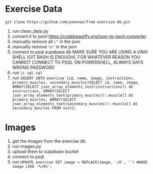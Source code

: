 # Exercise Data

`git clone https://github.com/yuhonas/free-exercise-db.git`

1. run clean_data.py
2. convert it to jsonl https://codebeautify.org/json-to-jsonl-converter
3. manually remove all `\"` in the json
4. manually remove `\n"` in the json
5. connect to psql supabase db MAKE SURE YOU ARE USING A UNIX SHELL (GIT BASH IS ENOUGH), FOR WHATEVER REASON YOU CANNOT CONNECT TO PSQL ON POWERSHELL, ALWAYS SAYS WRONG PASSWORD
6. run `\i sql.sql`
7. run `INSERT INTO exercise (id, name, image, instructions, primary_muscles, secondary_muscles)SELECT id, name, image, ARRAY(SELECT json_array_elements_text(instructions)) AS instructions, ARRAY(SELECT json_array_elements_text(primary_muscles))::muscle[] AS primary_muscles, ARRAY(SELECT json_array_elements_text(secondary_muscles))::muscle[] AS secondary_muscles FROM test2;`

# Images

1. get the images from the exercise db
2. run images.py
3. upload them to supabase bucket
4. connect to psql
5. run `UPDATE exercise SET image = REPLACE(image, '/0', '') WHERE image LIKE '%/0%';`
